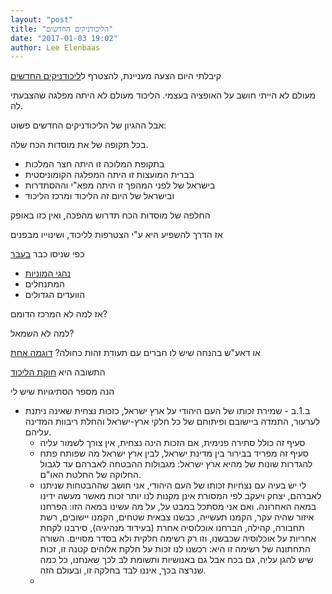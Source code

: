 ```yaml
---
layout: "post"
title: "הליכודניקים החדשים"
date: "2017-01-03 19:02"
author: Lee Elenbaas
---
```


קיבלתי היום הצעה מעניינת, להצטרף
ל[ליכודניקים החדשים](http://newlicud.org)

מעולם לא הייתי חושב על האופציה בעצמי. הליכוד מעולם לא היתה מפלגה שהצבעתי לה.

אבל ההגיון של הליכודניקים החדשים פשוט:

בכל תקופה של את מוסדות הכח שלה.
- בתקופת המלוכה זו היתה חצר המלכות
- בברית המועצות זו היתה המפלגה הקומוניסטית
- בישראל של לפני המהפך זו היתה מפא"י וההסתדרות
- ובישראל של היום זה הליכוד ומרכז הליכוד

החלפה של מוסדות הכח תדרוש מהפכה, ואין כזו באופק

אז הדרך להשפיע היא ע"י הצטרפות לליכוד, ושינוייו מבפנים

כפי שניסו כבר [בעבר](http://mida.org.il/2014/12/30/%d7%94%d7%9c%d7%99%d7%9b%d7%95%d7%93-%d7%9e%d7%91%d7%a4%d7%a0%d7%99%d7%9d-%d7%a2%d7%95%d7%9c%d7%9e%d7%9d-%d7%a9%d7%9c-%d7%9e%d7%aa%d7%a0%d7%97%d7%9c%d7%99%d7%9d-%d7%95%d7%a2%d7%a1%d7%a7%d7%a0%d7%99/)
- [נהגי המוניות](http://www.news-israel.net/2016/09/20/%d7%9b%d7%9a-%d7%a6%d7%99%d7%a4%d7%a8-%d7%99%d7%a9%d7%a8%d7%90%d7%9c-%d7%9b%d7%a5-%d7%90%d7%aa-%d7%a0%d7%94%d7%92%d7%99-%d7%94%d7%9e%d7%95%d7%a0%d7%99%d7%95%d7%aa-%d7%a2%d7%9c-%d7%97%d7%a9%d7%91/)
- המתנחלים
- הוועדים הגדולים

אז למה לא המרכז הדומם?

למה לא השמאל?

או דאע"ש בהנחה שיש לו חברים עם תעודת זהות כחולה?
[דוגמה אחת](http://www.maariv.co.il/breaking-news/Article-565256)

התשובה היא [חוקת הליכוד](https://www.likud.org.il/images/huka/huka0716.pdf)

הנה מספר הסתיגויות שיש לי
- ב.1.ב - שמירת זכותו של העם היהודי על ארץ ישראל, כזכות נצחית שאינה ניתנת לערעור, התמדה ביישובם ופיתוחם של כל חלקי ארץ-ישראל והחלת ריבוות המדינה עליהם.
  - סעיף זה כולל סתירה פנימית, אם הזכות הינה נצחית, אין צורך לשמור עליה
  - סעיף זה מפריד בבירור בין מדינת ישראל, לבין ארץ ישראל מה שפותח פתח להגדרות שונות של מהיא ארץ ישראל: מגבולות ההבטחה לאברהם עד לגבול החלוקה של החלטת האו"ם.
  - לי יש בעיה עם נצחיות זכותו של העם היהודי, אני חושב שההבטחות שניתנו לאברהם, יצחק ויעקב לפי המסורת אינן מקנות לנו יותר זכות מאשר מעשה ידינו במאה האחרונה. ואם אני מסתכל במבט על, על מה עשינו במאה הזו: הפרחנו איזור שהיה עקר, הקמנו תעשייה, כבשנו צבאית שטחים, הקמנו יישובים, רשת תחבורה, קהילה, הברחנו אוכלוסיה אחרת (בעידוד מנהיגיה), סירבנו לקחת אחריות על אוכלוסיה שכבשנו, וזו רק רשימה חלקית ולא בסדר מסויים. השורה התחתונה של רשימה זו היא: רכשנו לנו זכות על חלקת אלוהים קטנה זו, זכות שיש להגן עליה, גם בכח אבל גם באנושיות ותשומת לב לכך שאנחנו, כל כמה שנרצה בכך, איננו לבד בחלקה זו, ובעולם הזה.
  - 
